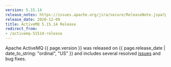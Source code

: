 ```yaml
---
version: 5.15.14
release_notes: https://issues.apache.org/jira/secure/ReleaseNote.jspa?projectId=12311210&version=12348294
release_date: 2020-12-09
title: ActiveMQ 5.15.14 Release
redirect_from:
- /activemq-51514-release 
---
```

Apache ActiveMQ {{ page.version }} was released on {{ page.release_date | date_to_string: "ordinal", "US" }} and includes several resolved [issues]({{page.release_notes}}) and bug fixes.
